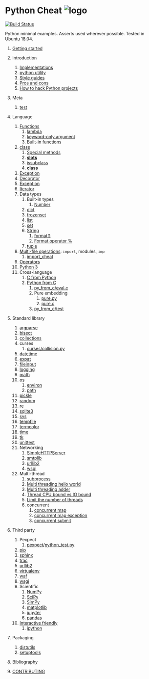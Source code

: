 # Python Cheat ![logo](logo.png)

[![Build Status](https://travis-ci.org/cirosantilli/python-cheat.svg?branch=master)](https://travis-ci.org/cirosantilli/python-cheat)

Python minimal examples. Asserts used wherever possible. Tested in Ubuntu 18.04.

1.  [Getting started](getting-started.md)
1.  Introduction
    1. [Implementations](implementations.md)
    1. [python utility](python-utility.md)
    1. [Style guides](style-guides.md)
    1. [Pros and cons](pros-and-cons.md)
    1. [How to hack Python projects](how-to-hack-python-projects.md)
1.  Meta
    1. [test](test)
1.  Language
    1.  [Functions](function.py)
        1.  [lambda](lambda.py)
        1.  [keyword-only argument](keyword_only.py)
        1.  [Built-in functions](builtin_functions.py)
    1.  [class](class.py)
        1.  [Special methods](special_methods.py)
        1.  [__slots__](slots.py)
        1.  [issubclass](issubclass.py)
        1.  [__class__](class_attribute.py)
    1.  [Exception](exception.py)
    1.  [Decorator](decorator.py)
    1.  [Exception](exception.py)
    1.  [Iterator](iterator.py)
    1.  Data types
        1.  Built-in types
            1. [Number](number.py)
        1.  [dict](dict_cheat.py)
        1.  [frozenset](frozenset.py)
        1.  [list](list.py)
        1.  [set](set.py)
        1.  [String](string_cheat.py)
            1. [format()](format_method.py)
            1. [Format operator %](format_operator.py)
        1.  [tuple](tuple.py)
    1.  [Multi-file operations](multifile/): `import`, modules, `imp`
        1.  [import_cheat](import_cheat/)
    1.  [Operators](operators.py)
    1.  [Python 3](python3/)
    1.  Cross-language
        1.  [C from Python](c_from_py/)
        1.  [Python from C](py_from_c/)
            1.  [py_from_c/eval.c](py_from_c/eval.c)
            1.  Pure embedding
                1.  [pure.py](pure.py)
                1.  [pure.c](pure.c)
            1.  [py_from_c/test](py_from_c/test)
1.  Standard library
    1.  [argparse](argparse_cheat.py)
    1.  [bisect](bisect_cheat.py)
    1.  [collections](collections_cheat.py)
    1.  curses
        1.  [curses/collision.py](curses/collision.py)
    1.  [datetime](datetime_cheat.py)
    1.  [expat](expat_cheat.py)
    1.  [fileinput](fileinput/)
    1.  [logging](logging_cheat.py)
    1.  [math](math_cheat.py)
    1.  [os](os_cheat.py)
        1.  [environ](environ.py)
        1.  [path](path_cheat.py)
    1.  [pickle](pickle_cheat.py)
    1.  [random](random_cheat.py)
    1.  [re](re_cheat.py)
    1.  [sqlite3](sqlite3.py)
    1.  [sys](sys_cheat.py)
    1.  [tempfile](tempfile_cheat.py)
    1.  [termcolor](termcolor_cheat.py)
    1.  [time](time_cheat.py)
    1.  [tk](tk.py)
    1.  [unittest](unittest_cheat.py)
    1.  Networking
        1.  [SimpleHTTPServer](simplehttpserver_cheat.py)
        1.  [smtplib](smtplib_cheat.py)
        1.  [urllib2](urllib2_cheat.py)
        1.  [wsgi](wsgi.py)
    1.  Multi-thread
        1.  [subprocess](subprocess_cheat/)
        1.  [Multi threading hello world](thread_hello.py)
        1.  [Multi threading adder](thread_add.py)
        1.  [Thread CPU bound vs IO bound](thread_cpu_bound.py)
        1.  [Limit the number of threads](thread_limit.py)
        1.  concurrent
            1.  [concurrent map](concurrent_map.py)
            1.  [concurrent map exception](concurrent_map_exception.py)
            1.  [concurrent submit](concurrent_submit.py)

1.  Third party
    1.  Pexpect
        1.  [pexpect/python_test.py](pexpect/python_test.py)
    1.  [pip](pip.md)
    1.  [sphinx](sphinx/)
    1.  [trac](trac.md)
    1.  [urllib2](urllib2_cheat.py)
    1.  [virtualenv](virtualenv/)
    1.  [waf](waf/)
    1.  [wsgi](wsgi.py)
    1.  Scientific
        1.  [NumPy](numpy_cheat.py)
        1.  [SciPy](scipy_cheat.py)
        1.  [SimPy](simpy_cheat.py)
        1.  [matplotlib](matplotlib/)
        1.  [jupyter](jupyter/)
        1.  [pandas](pandas_cheat.py)
    1.  [Interactive friendly](interactive-friendly.md)
        1. [ipython](ipython.ipy)
1.  Packaging
    1.  [distutils](distutils_cheat/)
    1.  [setuptools](setuptools_cheat/)
1.  [Bibliography](bibliography.md)
1.  [CONTRIBUTING](CONTRIBUTING.md)
